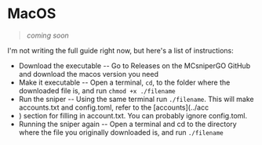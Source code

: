 # MacOS

> *coming soon*

I'm not writing the full guide right now, but here's a list of instructions:

- Download the executable -- Go to Releases on the MCsniperGO GitHub and download the macos version you need
- Make it executable -- Open a terminal, `cd`, to the folder where the downloaded file is, and run `chmod +x ./filename`
- Run the sniper -- Using the same terminal run `./filename`. This will make accounts.txt and config.toml, refer to the [accounts](../acc
- ) section for filling in account.txt. You can probably ignore config.toml.
- Running the sniper again -- Open a terminal and cd to the directory where the file you originally downloaded is, and run `./filename`
